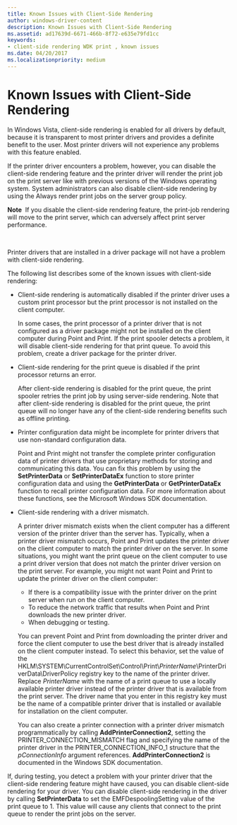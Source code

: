 ```yaml
---
title: Known Issues with Client-Side Rendering
author: windows-driver-content
description: Known Issues with Client-Side Rendering
ms.assetid: ad17639d-6671-466b-8f72-e635e79fd1cc
keywords:
- client-side rendering WDK print , known issues
ms.date: 04/20/2017
ms.localizationpriority: medium
---
```


# Known Issues with Client-Side Rendering


In Windows Vista, client-side rendering is enabled for all drivers by default, because it is transparent to most printer drivers and provides a definite benefit to the user. Most printer drivers will not experience any problems with this feature enabled.

If the printer driver encounters a problem, however, you can disable the client-side rendering feature and the printer driver will render the print job on the print server like with previous versions of the Windows operating system. System administrators can also disable client-side rendering by using the Always render print jobs on the server group policy.

**Note**  If you disable the client-side rendering feature, the print-job rendering will move to the print server, which can adversely affect print server performance.

 

Printer drivers that are installed in a driver package will not have a problem with client-side rendering.

The following list describes some of the known issues with client-side rendering:

-   Client-side rendering is automatically disabled if the printer driver uses a custom print processor but the print processor is not installed on the client computer.

    In some cases, the print processor of a printer driver that is not configured as a driver package might not be installed on the client computer during Point and Print. If the print spooler detects a problem, it will disable client-side rendering for that print queue. To avoid this problem, create a driver package for the printer driver.

-   Client-side rendering for the print queue is disabled if the print processor returns an error.

    After client-side rendering is disabled for the print queue, the print spooler retries the print job by using server-side rendering. Note that after client-side rendering is disabled for the print queue, the print queue will no longer have any of the client-side rendering benefits such as offline printing.

-   Printer configuration data might be incomplete for printer drivers that use non-standard configuration data.

    Point and Print might not transfer the complete printer configuration data of printer drivers that use proprietary methods for storing and communicating this data. You can fix this problem by using the **SetPrinterData** or **SetPrinterDataEx** function to store printer configuration data and using the **GetPrinterData** or **GetPrinterDataEx** function to recall printer configuration data. For more information about these functions, see the Microsoft Windows SDK documentation.

-   Client-side rendering with a driver mismatch.

    A printer driver mismatch exists when the client computer has a different version of the printer driver than the server has. Typically, when a printer driver mismatch occurs, Point and Print updates the printer driver on the client computer to match the printer driver on the server. In some situations, you might want the print queue on the client computer to use a print driver version that does not match the printer driver version on the print server. For example, you might not want Point and Print to update the printer driver on the client computer:

    -   If there is a compatibility issue with the printer driver on the print server when run on the client computer.
    -   To reduce the network traffic that results when Point and Print downloads the new printer driver.
    -   When debugging or testing.

    You can prevent Point and Print from downloading the printer driver and force the client computer to use the best driver that is already installed on the client computer instead. To select this behavior, set the value of the HKLM\\SYSTEM\\CurrentControlSet\\Control\\Print\\*PrinterName*\\PrinterDriverData\\DriverPolicy registry key to the name of the printer driver. Replace *PrinterName* with the name of a print queue to use a locally available printer driver instead of the printer driver that is available from the print server. The driver name that you enter in this registry key must be the name of a compatible printer driver that is installed or available for installation on the client computer.

    You can also create a printer connection with a printer driver mismatch programmatically by calling **AddPrinterConnection2**, setting the PRINTER\_CONNECTION\_MISMATCH flag and specifying the name of the printer driver in the PRINTER\_CONNECTION\_INFO\_1 structure that the *pConnectionInfo* argument references. **AddPrinterConnection2** is documented in the Windows SDK documentation.

If, during testing, you detect a problem with your printer driver that the client-side rendering feature might have caused, you can disable client-side rendering for your driver. You can disable client-side rendering in the driver by calling **SetPrinterData** to set the EMFDespoolingSetting value of the print queue to 1. This value will cause any clients that connect to the print queue to render the print jobs on the server.

 

 




